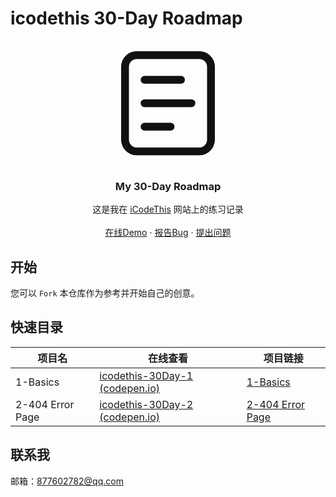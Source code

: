 # icodethis 30-Day Roadmap

<p align="center">
  <a href="https://github.com/LY220214/icodethis-roadmap-30">
<svg t="1715331552739" class="icon" viewBox="0 0 1024 1024" version="1.1" xmlns="http://www.w3.org/2000/svg" p-id="1661" width="200" height="200"><path d="M618.666667 288a32 32 0 0 1 0 64H320a32 32 0 0 1 0-64h298.666667zM704 480a32 32 0 0 1 0 64H320a32 32 0 0 1 0-64h384zM533.333333 672a32 32 0 0 1 0 64H320a32 32 0 0 1 0-64h213.333333z" fill="#111111" p-id="1662"></path><path d="M768 85.333333a128 128 0 0 1 128 128v597.333334a128 128 0 0 1-128 128H256a128 128 0 0 1-128-128V213.333333a128 128 0 0 1 128-128h512z m0 64H256a64 64 0 0 0-64 64v597.333334a64 64 0 0 0 64 64h512a64 64 0 0 0 64-64V213.333333a64 64 0 0 0-64-64z" fill="#111111" p-id="1663"></path></svg>
  </a>

  <h3 align="center">My 30-Day Roadmap</h3>
  <p align="center">
    这是我在 <a href="https://icodethis.com/yangsf">iCodeThis</a> 网站上的练习记录
    <br />
    <br />
    <a href="https://codepen.io/LY220214">在线Demo</a>
    ·
    <a href="https://github.com/LY220214/icodethis-roadmap-30/issues">报告Bug</a>
    ·
    <a href="https://github.com/LY220214/icodethis-roadmap-30/issues">提出问题</a>
  </p>



## 开始

您可以 `Fork` 本仓库作为参考并开始自己的创意。



## 快速目录

| 项目名           | 在线查看                                                     | 项目链接                                 |
| ---------------- | ------------------------------------------------------------ | ---------------------------------------- |
| 1-Basics         | [icodethis-30Day-1 (codepen.io)](https://codepen.io/LY220214/full/jOoOpMw) | [1-Basics](1-Basics)                     |
| 2-404 Error Page | [icodethis-30Day-2 (codepen.io)](https://codepen.io/LY220214/full/wvbvxoo) | [2-404 Error Page](2-404%20Error%20Page) |



## 联系我

邮箱：877602782@qq.com